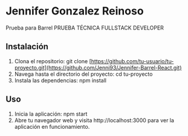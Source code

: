 # Jennifer Gonzalez Reinoso

Prueba para Barrel PRUEBA TÉCNICA FULLSTACK DEVELOPER

## Instalación

1. Clona el repositorio: git clone [https://github.com/tu-usuario/tu-proyecto.git](https://github.com/Jenni93/Jennifer-Barrel-React.git)
2. Navega hasta el directorio del proyecto: cd tu-proyecto
3. Instala las dependencias: npm install

## Uso

1. Inicia la aplicación: npm start
2. Abre tu navegador web y visita http://localhost:3000 para ver la aplicación en funcionamiento.
